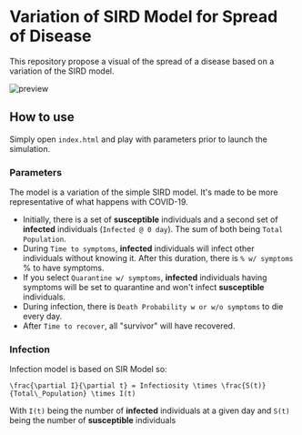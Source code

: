 
# Variation of SIRD Model for Spread of Disease

This repository propose a visual of the spread of a disease based on a variation of the SIRD model. 

![preview](https://github.com/Coni63/SIRD_simulation/blob/master/preview.png)

## How to use

Simply open `index.html` and play with parameters prior to launch the simulation.

### Parameters

The model is a variation of the simple SIRD model. It's made to be more representative of what happens with COVID-19.

- Initially, there is a set of **susceptible** individuals and a second set of **infected** individuals (`Infected @ 0 day`). The sum of both being `Total Population`.
- During `Time to symptoms`, **infected** individuals will infect other individuals without knowing it. After this duration, there is `% w/ symptoms` % to have symptoms. 
- If you select `Quarantine w/ symptoms`, **infected** individuals having symptoms will be set to quarantine and won't infect **susceptible** individuals. 
- During infection, there is `Death Probability w or w/o symptoms` to die every day.
- After `Time to recover`, all "survivor" will have recovered.

### Infection

Infection model is based on SIR Model so:
```
\frac{\partial I}{\partial t} = Infectiosity \times \frac{S(t)}{Total\_Population} \times I(t)
```
With `I(t)` being the number of **infected** individuals at a given day and `S(t)` being the number of **susceptible** individuals